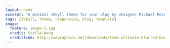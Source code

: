 ```yaml
---
layout: home
excerpt: "A minimal Jekyll theme for your blog by designer Michael Rose."
tags: [Jekyll, theme, responsive, blog, template]
image:
  feature: image-1.jpg
  credit: Stella Wang
  creditlink: http://wegraphics.net/downloads/free-ultimate-blurred-background-pack/
---
```

